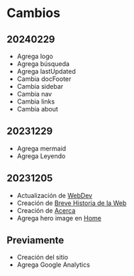 # Cambios

## 20240229

- Agrega logo
- Agrega búsqueda
- Agrega lastUpdated
- Cambia docFooter
- Cambia sidebar
- Cambia nav
- Cambia links
- Cambia about

## 20231229

- Agrega mermaid
- Agrega Leyendo

## 20231205

- Actualización de [WebDev](webdev)
- Creación de [Breve Historia de la Web](web-historia)
- Creación de [Acerca](about)
- Agrega hero image en [Home](/)

## Previamente

- Creación del sitio
- Agrega Google Analytics